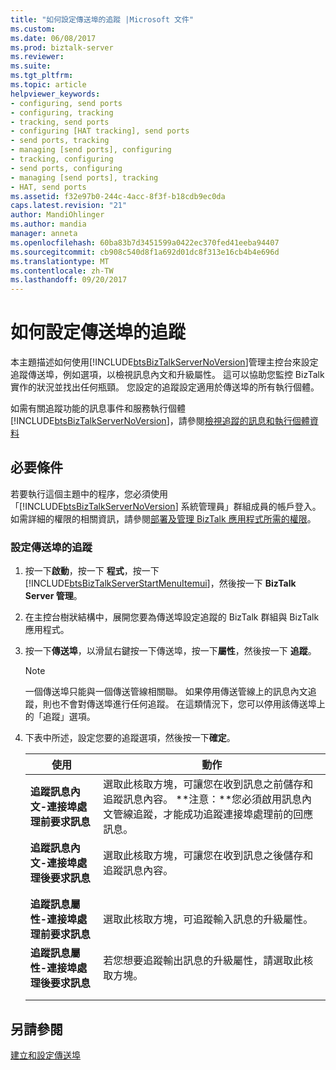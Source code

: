 ```yaml
---
title: "如何設定傳送埠的追蹤 |Microsoft 文件"
ms.custom: 
ms.date: 06/08/2017
ms.prod: biztalk-server
ms.reviewer: 
ms.suite: 
ms.tgt_pltfrm: 
ms.topic: article
helpviewer_keywords:
- configuring, send ports
- configuring, tracking
- tracking, send ports
- configuring [HAT tracking], send ports
- send ports, tracking
- managing [send ports], configuring
- tracking, configuring
- send ports, configuring
- managing [send ports], tracking
- HAT, send ports
ms.assetid: f32e97b0-244c-4acc-8f3f-b18cdb9ec0da
caps.latest.revision: "21"
author: MandiOhlinger
ms.author: mandia
manager: anneta
ms.openlocfilehash: 60ba83b7d3451599a0422ec370fed41eeba94407
ms.sourcegitcommit: cb908c540d8f1a692d01dc8f313e16cb4b4e696d
ms.translationtype: MT
ms.contentlocale: zh-TW
ms.lasthandoff: 09/20/2017
---
```

# <a name="how-to-configure-tracking-for-a-send-port"></a>如何設定傳送埠的追蹤
本主題描述如何使用[!INCLUDE[btsBizTalkServerNoVersion](../includes/btsbiztalkservernoversion-md.md)]管理主控台來設定追蹤傳送埠，例如選項，以檢視訊息內文和升級屬性。 這可以協助您監控 BizTalk 實作的狀況並找出任何瓶頸。 您設定的追蹤設定適用於傳送埠的所有執行個體。  
  
 如需有關追蹤功能的訊息事件和服務執行個體[!INCLUDE[btsBizTalkServerNoVersion](../includes/btsbiztalkservernoversion-md.md)]，請參閱[檢視追蹤的訊息和執行個體資料](../core/viewing-tracked-message-and-instance-data.md)  
  
## <a name="prerequisites"></a>必要條件  
 若要執行這個主題中的程序，您必須使用「[!INCLUDE[btsBizTalkServerNoVersion](../includes/btsbiztalkservernoversion-md.md)] 系統管理員」群組成員的帳戶登入。 如需詳細的權限的相關資訊，請參閱[部署及管理 BizTalk 應用程式所需的權限](../core/permissions-required-for-deploying-and-managing-a-biztalk-application.md)。  
  
### <a name="to-configure-tracking-for-a-send-port"></a>設定傳送埠的追蹤  
  
1.  按一下**啟動**，按一下 **程式**，按一下  [!INCLUDE[btsBizTalkServerStartMenuItemui](../includes/btsbiztalkserverstartmenuitemui-md.md)]，然後按一下  **BizTalk Server 管理**。  
  
2.  在主控台樹狀結構中，展開您要為傳送埠設定追蹤的 BizTalk 群組與 BizTalk 應用程式。  
  
3.  按一下**傳送埠**，以滑鼠右鍵按一下傳送埠，按一下**屬性**，然後按一下 **追蹤**。  
  
    > [!NOTE]
    >  一個傳送埠只能與一個傳送管線相關聯。 如果停用傳送管線上的訊息內文追蹤，則也不會對傳送埠進行任何追蹤。 在這類情況下，您可以停用該傳送埠上的「追蹤」選項。  
  
4.  下表中所述，設定您要的追蹤選項，然後按一下**確定**。  
  
    |使用|動作|  
    |--------------|----------------|  
    |**追蹤訊息內文-連接埠處理前要求訊息**|選取此核取方塊，可讓您在收到訊息之前儲存和追蹤訊息內容。 **注意：**您必須啟用訊息內文管線追蹤，才能成功追蹤連接埠處理前的回應訊息。|  
    |**追蹤訊息內文-連接埠處理後要求訊息**|選取此核取方塊，可讓您在收到訊息之後儲存和追蹤訊息內容。|  
    |||  
    |||  
    |**追蹤訊息屬性-連接埠處理前要求訊息**|選取此核取方塊，可追蹤輸入訊息的升級屬性。|  
    |**追蹤訊息屬性-連接埠處理後要求訊息**|若您想要追蹤輸出訊息的升級屬性，請選取此核取方塊。|  
    |||  
    |||  
  
## <a name="see-also"></a>另請參閱  
 [建立和設定傳送埠](../core/creating-and-configuring-send-ports.md)